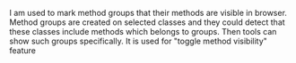 I am used to mark method groups that their methods are visible in browser.
Method groups are created on selected classes and they could detect that these classes include methods which belongs to groups. Then tools can show such groups specifically.
It is used for "toggle method visibility" feature